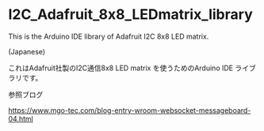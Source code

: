 # I2C_Adafruit_8x8_LEDmatrix_library
This is the Arduino IDE library of Adafruit I2C 8x8 LED matrix.

(Japanese)

これはAdafruit社製のI2C通信8x8 LED matrix を使うためのArduino IDE ライブラリです。

参照ブログ

https://www.mgo-tec.com/blog-entry-wroom-websocket-messageboard-04.html